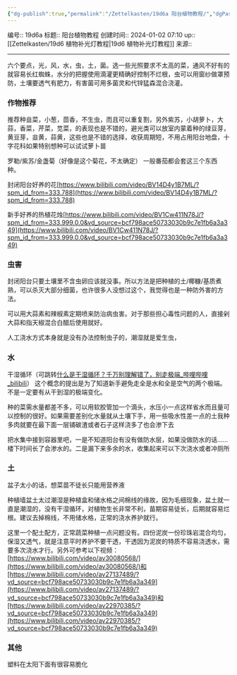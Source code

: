 ```yaml
---
{"dg-publish":true,"permalink":"/Zettelkasten/19d6a 阳台植物教程/","dgPassFrontmatter":true}
---
```


编号:: 19d6a
标题:: 阳台植物教程
创建时间:: 2024-01-02 07:10
up:: [[Zettelkasten/19d6 植物补光灯教程\|19d6 植物补光灯教程]]
来源:: 

---

六个要点，光，风，水，虫，土，菌。选一些光照要求不太高的菜，通风不好有的就容易长红蜘蛛，水分的把握使用滴灌更精确好控制不烂根，虫可以用窗纱做罩预防，土壤要透气有肥力，有害菌可用多菌灵和代锌猛森混合浇灌。

### 作物推荐

推荐种韭菜，小葱，茴香，不生虫，而且可以重复割，另外紫苏，小胡萝卜，大蒜，香菜，芹菜，苋菜，的表现也是不错的，避光类可以放室内蒙着种的绿豆芽，黄豆芽，韭黄，蒜黄，这些也是不错的选择，收获周期短，不用占用阳台地盘，十字花科如果特别想种可以试试萝卜苗

罗勒/紫苏/金盏菊（好像是这个菊花，不太确定） 一般番茄都会套这三个东西种。

封闭阳台好养的花[https://www.bilibili.com/video/BV14D4y1B7ML/?spm_id_from=333.788](https://www.bilibili.com/video/BV14D4y1B7ML/?spm_id_from=333.788)

新手好养的热植花烛[https://www.bilibili.com/video/BV1Cw411N78J/?spm_id_from=333.999.0.0&vd_source=bcf798ace50733030b9c7e1fb6a3a349](https://www.bilibili.com/video/BV1Cw411N78J/?spm_id_from=333.999.0.0&vd_source=bcf798ace50733030b9c7e1fb6a3a349)

### 虫害

封闭阳台只要土壤里不含虫卵应该就没事。所以方法是把种植的土/椰糠/基质煮熟，可以杀灭大部分细菌，也许很多人没想过这个，我觉得也是一种防外害的方法。

可以用大蒜素和辣椒素定期喷来防治病虫害。对于那些担心毒性问题的人，直接剁大蒜和指天椒混合白醋后使用就好。

人工浇水方式本身就是没有办法控制虫子的，潮湿就是爱生虫，

### 水
干湿循环（可跳转[什么是干湿循环？千万别理解错了，别走极端_哔哩哔哩_bilibili](https://www.bilibili.com/video/BV1K84y1A7bA/?spm_id_from=333.788&vd_source=bcf798ace50733030b9c7e1fb6a3a349)）
这个概念的提出是为了知道新手避免走全是水和全是空气的两个极端。不是一定要有从干到湿的极端变化。

种的菜需水量都差不多，可以用软胶管加一个滴头，水压小一点这样省水而且量可以控制的很好。如果需要差别化水量就从土壤下手，用一些吸水性差一点的土我种多肉就要在最下面一层铺碳渣或者石子这样浇多了也会渗下去

把水集中接到容器里吧，一是不知道阳台有没有做防水层，如果没做防水的话……楼下时间长了会渗水的。二是漏下来多余的水，收集起来可以下次浇水或者冲厕所
### 土

盆子太小的话，想菜苗不徒长只能用营养液

种植墙盆土太过潮湿是种植盒和储水格之间棉线的缘故，因为毛细现象，盆土就一直是潮湿的，没有干湿循环，对植物生长非常不利，苗期容易徒长，后期就容易烂根。建议去掉棉线，不用储水格，正常的浇水养护就行。

这里一个配土配方，正常蔬菜种植一点问题没有。四份泥炭一份珍珠岩混合均匀，保湿又透气，就是注意平时养护不要干透，干透因为泥炭的特质不容易浇透水，需要多次浇水才行。另外可参考以下视频：[https://www.bilibili.com/video/av30080568/](https://www.bilibili.com/video/av30080568/)和[https://www.bilibili.com/video/av27137489/?vd_source=bcf798ace50733030b9c7e1fb6a3a349](https://www.bilibili.com/video/av27137489/?vd_source=bcf798ace50733030b9c7e1fb6a3a349)和[https://www.bilibili.com/video/av22970385/?vd_source=bcf798ace50733030b9c7e1fb6a3a349](https://www.bilibili.com/video/av22970385/?vd_source=bcf798ace50733030b9c7e1fb6a3a349)

### 其他

塑料在太阳下面有很容易脆化